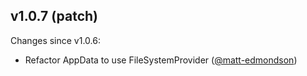 ## v1.0.7 (patch)

Changes since v1.0.6:

- Refactor AppData to use FileSystemProvider ([@matt-edmondson](https://github.com/matt-edmondson))
